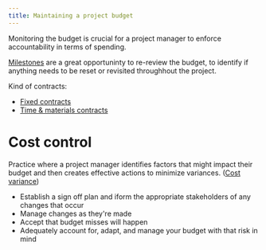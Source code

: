 ```yaml
---
title: Maintaining a project budget
---
```

Monitoring the budget is crucial for a project manager to enforce accountability in terms of spending. 

[Milestones](danielesalvatore/project-management/project-planning/milestones.md) are a great opportuninty to re-review the budget, to identify if anything needs to be reset or revisited throughhout the project. 

Kind of contracts:
- [Fixed contracts](danielesalvatore/project-management/project-initiation/budget/fixed-contracts.md)
- [Time & materials contracts](danielesalvatore/project-management/project-initiation/budget/time-materials-contracts.md)

# Cost control
Practice where a project manager identifies factors that might impact their budget and then creates effective actions to minimize variances. ([Cost variance](danielesalvatore/project-management/project-initiation/budget/cost-variance.md))

- Establish a sign off plan and iform the appropriate stakeholders of any changes that occur
- Manage changes as they're made
- Accept that budget misses will happen
- Adequately account for, adapt, and manage your budget with that risk in mind